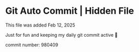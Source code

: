 # Git Auto Commit | Hidden File

This file was added Feb 12, 2025

Just for fun and keeping my daily git commit active 🤪

commit number: 980409
